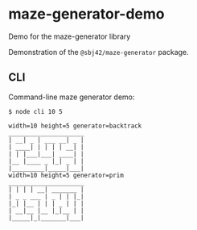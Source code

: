 # maze-generator-demo
Demo for the maze-generator library

Demonstration of the `@sbj42/maze-generator` package.

## CLI

Command-line maze generator demo:

```
$ node cli 10 5

width=10 height=5 generator=backtrack
_____________________
| __| _ | ___ __| _ |
| ____| | | | | __| |
| | |___|___| ____| |
|__ |____ _ |_| _ | |
|_________|_____|___|
width=10 height=5 generator=prim
_____________________
| | | | __| _______ |
| _ _ ___ | _ | | |_|
|_| |__ | | | _ | | |
| __|__ |__ |_|__ | |
|_____|_|_______|___|
```
